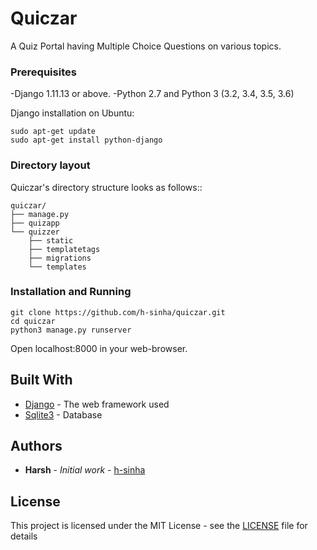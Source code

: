 # Quiczar

A Quiz Portal having Multiple Choice Questions on various topics.

### Prerequisites

-Django 1.11.13 or above.
-Python 2.7 and Python 3 (3.2, 3.4, 3.5, 3.6)

Django installation on Ubuntu:
```
sudo apt-get update
sudo apt-get install python-django
```
### Directory layout

Quiczar's directory structure looks as follows::

    quiczar/
    ├── manage.py
    ├── quizapp
    └── quizzer
        ├── static
        ├── templatetags
        ├── migrations
        └── templates

### Installation and Running

```
git clone https://github.com/h-sinha/quiczar.git
cd quiczar
python3 manage.py runserver
```
Open localhost:8000 in your web-browser.

## Built With

* [Django](https://www.djangoproject.com/) - The web framework used
* [Sqlite3](https://www.sqlite.org/docs.html) - Database

## Authors

* **Harsh** - *Initial work* - [h-sinha](https://github.com/h-sinha)

## License

This project is licensed under the MIT License - see the [LICENSE](LICENSE) file for details
